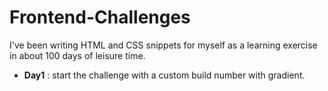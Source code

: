 # Frontend-Challenges
I've been writing HTML and CSS snippets for myself as a learning exercise in about 100 days of leisure time.

* **Day1** : start the challenge with a custom build number with gradient.
